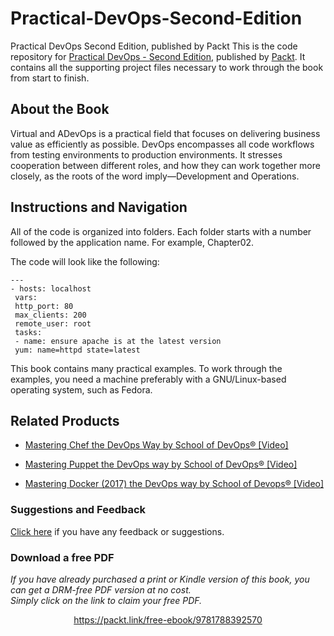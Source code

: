 


# Practical-DevOps-Second-Edition
Practical DevOps Second Edition, published by Packt
This is the code repository for [Practical DevOps - Second Edition](https://www.packtpub.com/virtualization-and-cloud/practical-devops-second-edition?utm_source=github&utm_medium=repository&utm_campaign=9781788392570), published by [Packt](https://www.packtpub.com/?utm_source=github). It contains all the supporting project files necessary to work through the book from start to finish.
## About the Book
Virtual and ADevOps is a practical field that focuses on delivering business value as efficiently as possible. DevOps encompasses all code workflows from testing environments to production environments. It stresses cooperation between different roles, and how they can work together more closely, as the roots of the word imply—Development and Operations.
## Instructions and Navigation
All of the code is organized into folders. Each folder starts with a number followed by the application name. For example, Chapter02.



The code will look like the following:
```
---
- hosts: localhost
 vars:
 http_port: 80
 max_clients: 200
 remote_user: root
 tasks:
 - name: ensure apache is at the latest version
 yum: name=httpd state=latest
```

This book contains many practical examples. To work through the examples, you need a
machine preferably with a GNU/Linux-based operating system, such as Fedora.

## Related Products
* [Mastering Chef the DevOps Way by School of DevOps® [Video]](https://www.packtpub.com/virtualization-and-cloud/mastering-chef-devops-way-school-devops®-video?utm_source=github&utm_medium=repository&utm_campaign=9781789345704)

* [Mastering Puppet the DevOps way by School of DevOps® [Video]](https://www.packtpub.com/virtualization-and-cloud/mastering-puppet-devops-way-school-devops®-video?utm_source=github&utm_medium=repository&utm_campaign=9781789340921)

* [Mastering Docker (2017) the DevOps way by School of Devops® [Video]](https://www.packtpub.com/networking-and-servers/python-penetration-testing-essentials-second-edition?utm_source=github&utm_medium=repository&utm_campaign=9781789138962)

### Suggestions and Feedback
[Click here](https://docs.google.com/forms/d/e/1FAIpQLSe5qwunkGf6PUvzPirPDtuy1Du5Rlzew23UBp2S-P3wB-GcwQ/viewform) if you have any feedback or suggestions.
### Download a free PDF

 <i>If you have already purchased a print or Kindle version of this book, you can get a DRM-free PDF version at no cost.<br>Simply click on the link to claim your free PDF.</i>
<p align="center"> <a href="https://packt.link/free-ebook/9781788392570">https://packt.link/free-ebook/9781788392570 </a> </p>